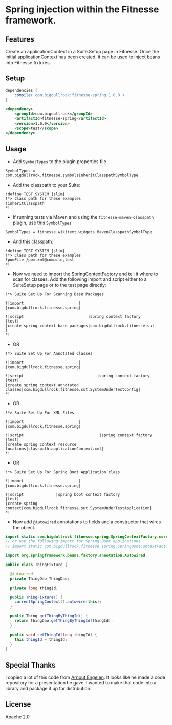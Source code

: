 
# Spring injection within the Fitnesse framework.


## Features
Create an applicationContext in a Suite.Setup page in Fitnesse. Once the initial applicationContext
has been created, it can be used to inject beans into Fitnesse fixtures.

## Setup
```gradle
dependencies {
    compile('com.bigdullrock:fitnesse-spring:1.0.0')
}
```
```xml
<dependency>
    <groupId>com.bigdullrock</groupId>
    <artifactId>fitnesse-spring</artifactId>
    <version>1.0.0</version>
    <scope>test</scope>
</dependency>
```

## Usage
* Add `SymbolTypes` to the plugin.properties file

```text
SymbolTypes = com.bigdullrock.fitnesse.symbolsInheritClasspathSymbolType
```

* Add the classpath to your Suite:

```text
!define TEST_SYSTEM {slim}
!*> Class path for these examples
!inheritClasspath
*!
```

* If running tests via Maven and using the `fitnesse-maven-classpath` plugin, use this `SymbolTypes`

```text
SymbolTypes = fitnesse.wikitext.widgets.MavenClasspathSymbolType
```
* And this classpath:

```text
!define TEST_SYSTEM {slim}
!*> Class path for these examples
!pomFile /pom.xml@compile,test
*!
```

* Now we need to import the SpringContextFactory and tell it where to scan for classes.
Add the following import and script either to a SuiteSetup page or to the test page directly:

```text
!*> Suite Set Up For Scanning Base Packages

!|import                        |
|com.bigdullrock.fitnesse.spring|

!|script                            |spring context factory      |test|
|create spring context base packages|com.bigdullrock.fitnesse.sut     |
*!
```

* OR

```text
!*> Suite Set Up For Annotated Classes

!|import                        |
|com.bigdullrock.fitnesse.spring|

!|script                                |spring context factory                       |test|
|create spring context annotated classes|com.bigdullrock.fitnesse.sut.SystemUnderTestConfig|
*!
```

* OR

```text
!*> Suite Set Up For XML Files

!|import                        |
|com.bigdullrock.fitnesse.spring|

!|script                                 |spring context factory     |test|
|create spring context resource locations|classpath:applicationContext.xml|
*!
```

* OR

```text
!*> Suite Set Up For Spring Boot Application class

!|import                        |
|com.bigdullrock.fitnesse.spring|

!|script              |spring boot context factory                       |test|
|create spring context|com.bigdullrock.fitnesse.sut.SystemUnderTestApplication|
*!
```

* Now add `@Autowired` annotations to fields and a constructor that wires the object.

```java
import static com.bigdullrock.fitnesse.spring.SpringContextFactory.currentSpringContext;
// or use the following import for Spring Boot applications
// import static com.bigdullrock.fitnesse.spring.SpringBootContextFactory.currentSpringContext;

import org.springframework.beans.factory.annotation.Autowired;

public class ThingFixture {

  @Autowired
  private ThingDao ThingDao;

  private long thingId;

  public ThingFixture() {
    currentSpringContext().autowire(this);
  }

  public Thing getThingByThingId() {
    return thingDao.getThingByThingId(thingId);
  }

  public void setThingId(long thingId) {
    this.thingId = thingId;
  }
}
```

## Special Thanks
I copied a lot of this code from [Arnout Engelen](https://github.com/raboof/fitnesse-meetup-slimtables).
It looks like he made a code repository for a presentation he gave. I wanted to make that code into
a library and package it up for distribution.


## License
Apache 2.0
